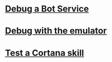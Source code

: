 # [Debug a Bot Service](../bot-service-debug-bot.md)
# [Debug with the emulator](../bot-service-debug-emulator.md)
# [Test a Cortana skill](../bot-service-debug-cortana-skill.md)